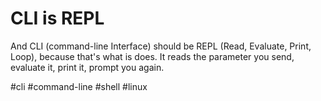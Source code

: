 # CLI is REPL

And CLI (command-line Interface) should be REPL (Read, Evaluate, Print, Loop), because that's what is does. It reads the parameter you send, evaluate it,
print it, prompt you again.

  #cli #command-line #shell #linux

